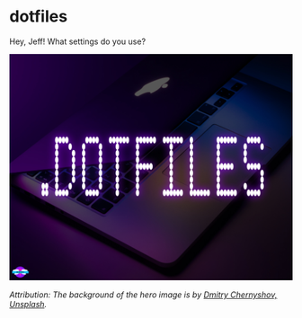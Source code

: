 # dotfiles

Hey, Jeff! What settings do you use?

![Glowing MacBook Pro dotfiles Hero Image](assets/img/dotfiles-hero.jpg)

*Attribution: The background of the hero image is by [Dmitry Chernyshov, Unsplash](https://unsplash.com/photos/mP7aPSUm7aE).*
